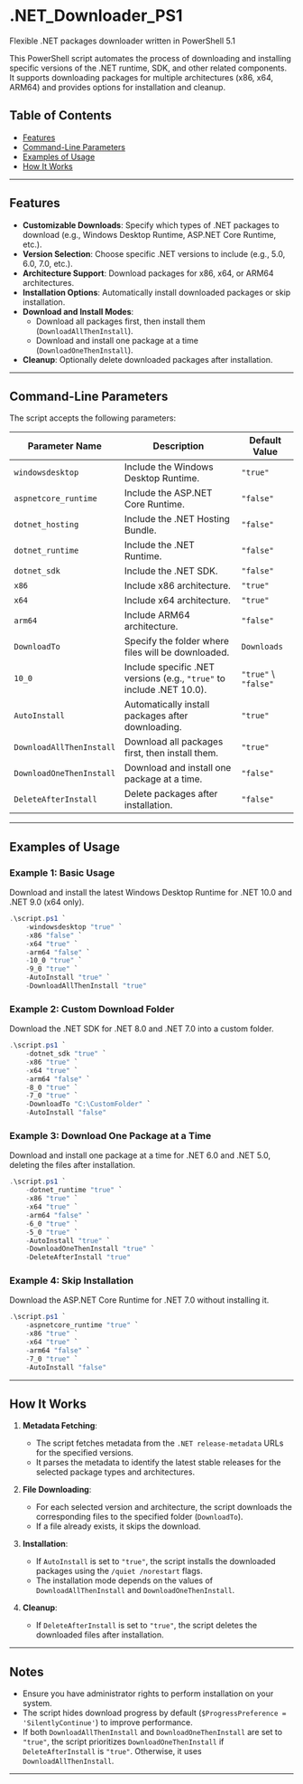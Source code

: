
# .NET_Downloader_PS1
Flexible .NET packages downloader written in PowerShell 5.1

This PowerShell script automates the process of downloading and installing specific versions of the .NET runtime, SDK, and other related components. It supports downloading packages for multiple architectures (x86, x64, ARM64) and provides options for installation and cleanup.

## Table of Contents

- [Features](#features)
- [Command-Line Parameters](#command-line-parameters)
- [Examples of Usage](#examples-of-usage)
- [How It Works](#how-it-works)

---

## Features

- **Customizable Downloads**: Specify which types of .NET packages to download (e.g., Windows Desktop Runtime, ASP.NET Core Runtime, etc.).
- **Version Selection**: Choose specific .NET versions to include (e.g., 5.0, 6.0, 7.0, etc.).
- **Architecture Support**: Download packages for x86, x64, or ARM64 architectures.
- **Installation Options**: Automatically install downloaded packages or skip installation.
- **Download and Install Modes**:
  - Download all packages first, then install them (`DownloadAllThenInstall`).
  - Download and install one package at a time (`DownloadOneThenInstall`).
- **Cleanup**: Optionally delete downloaded packages after installation.

---

## Command-Line Parameters

The script accepts the following parameters:

| Parameter Name           | Description                                                                                     | Default Value |
|--------------------------|-------------------------------------------------------------------------------------------------|---------------|
| `windowsdesktop`         | Include the Windows Desktop Runtime.                                                            | `"true"`      |
| `aspnetcore_runtime`     | Include the ASP.NET Core Runtime.                                                               | `"false"`     |
| `dotnet_hosting`         | Include the .NET Hosting Bundle.                                                                | `"false"`     |
| `dotnet_runtime`         | Include the .NET Runtime.                                                                       | `"false"`     |
| `dotnet_sdk`             | Include the .NET SDK.                                                                           | `"false"`     |
| `x86`                    | Include x86 architecture.                                                                       | `"true"`      |
| `x64`                    | Include x64 architecture.                                                                       | `"true"`      |
| `arm64`                  | Include ARM64 architecture.                                                                     | `"false"`     |
| `DownloadTo`             | Specify the folder where files will be downloaded.                                              | `Downloads`   |
| `10_0`                   | Include specific .NET versions (e.g., `"true"` to include .NET 10.0).                           | `"true"` \ `"false"`     |
| `AutoInstall`            | Automatically install packages after downloading.                                               | `"true"`      |
| `DownloadAllThenInstall` | Download all packages first, then install them.                                                 | `"true"`      |
| `DownloadOneThenInstall` | Download and install one package at a time.                                                     | `"false"`     |
| `DeleteAfterInstall`     | Delete packages after installation.                                                             | `"false"`     |

---

## Examples of Usage

### Example 1: Basic Usage
Download and install the latest Windows Desktop Runtime for .NET 10.0 and .NET 9.0 (x64 only).

```powershell
.\script.ps1 `
    -windowsdesktop "true" `
    -x86 "false" `
    -x64 "true" `
    -arm64 "false" `
    -10_0 "true" `
    -9_0 "true" `
    -AutoInstall "true" `
    -DownloadAllThenInstall "true"
```

### Example 2: Custom Download Folder
Download the .NET SDK for .NET 8.0 and .NET 7.0 into a custom folder.

```powershell
.\script.ps1 `
    -dotnet_sdk "true" `
    -x86 "true" `
    -x64 "true" `
    -arm64 "false" `
    -8_0 "true" `
    -7_0 "true" `
    -DownloadTo "C:\CustomFolder" `
    -AutoInstall "false"
```

### Example 3: Download One Package at a Time
Download and install one package at a time for .NET 6.0 and .NET 5.0, deleting the files after installation.

```powershell
.\script.ps1 `
    -dotnet_runtime "true" `
    -x86 "true" `
    -x64 "true" `
    -arm64 "false" `
    -6_0 "true" `
    -5_0 "true" `
    -AutoInstall "true" `
    -DownloadOneThenInstall "true" `
    -DeleteAfterInstall "true"
```

### Example 4: Skip Installation
Download the ASP.NET Core Runtime for .NET 7.0 without installing it.

```powershell
.\script.ps1 `
    -aspnetcore_runtime "true" `
    -x86 "true" `
    -x64 "true" `
    -arm64 "false" `
    -7_0 "true" `
    -AutoInstall "false"
```

---

## How It Works

1. **Metadata Fetching**:
   - The script fetches metadata from the `.NET release-metadata` URLs for the specified versions.
   - It parses the metadata to identify the latest stable releases for the selected package types and architectures.

2. **File Downloading**:
   - For each selected version and architecture, the script downloads the corresponding files to the specified folder (`DownloadTo`).
   - If a file already exists, it skips the download.

3. **Installation**:
   - If `AutoInstall` is set to `"true"`, the script installs the downloaded packages using the `/quiet /norestart` flags.
   - The installation mode depends on the values of `DownloadAllThenInstall` and `DownloadOneThenInstall`.

4. **Cleanup**:
   - If `DeleteAfterInstall` is set to `"true"`, the script deletes the downloaded files after installation.

---

## Notes

- Ensure you have administrator rights to perform installation on your system.
- The script hides download progress by default (`$ProgressPreference = 'SilentlyContinue'`) to improve performance.
- If both `DownloadAllThenInstall` and `DownloadOneThenInstall` are set to `"true"`, the script prioritizes `DownloadOneThenInstall` if `DeleteAfterInstall` is `"true"`. Otherwise, it uses `DownloadAllThenInstall`.

---
